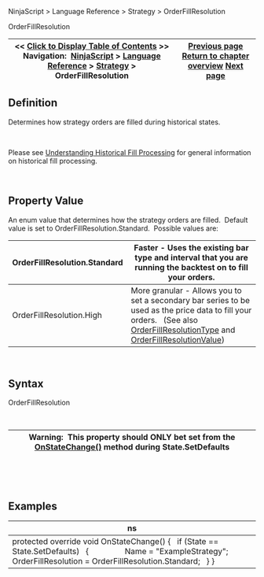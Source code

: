 ﻿


NinjaScript \> Language Reference \> Strategy \> OrderFillResolution






















OrderFillResolution







| \<\< [Click to Display Table of Contents](orderfillresolution.md) \>\> **Navigation:**     [NinjaScript](ninjascript-1.md) \> [Language Reference](language_reference_wip-1.md) \> [Strategy](strategy-1.md) \> OrderFillResolution | [Previous page](submitorderunmanaged-1.md) [Return to chapter overview](strategy-1.md) [Next page](orderfillresolutiontype-1.md) |
| --- | --- |











## Definition


Determines how strategy orders are filled during historical states.  


 


Please see [Understanding Historical Fill Processing](understanding_historical_fill_-1.md) for general information on historical fill processing.


 


## Property Value


An enum value that determines how the strategy orders are filled.  Default value is set to OrderFillResolution.Standard.  Possible values are:




| OrderFillResolution.Standard | Faster \- Uses the existing bar type and interval that you are running the backtest on to fill your orders. |
| --- | --- |
| OrderFillResolution.High | More granular \- Allows you to set a secondary bar series to be used as the price data to fill your orders.   (See also [OrderFillResolutionType](orderfillresolutiontype-1.md) and [OrderFillResolutionValue](orderfillresolutionvalue-1.md)) |



 


## Syntax
OrderFillResolution


 




| Warning:  This property should ONLY bet set from the [OnStateChange()](onstatechange-1.md) method during State.SetDefaults |
| --- |



 


 


## Examples




| ns |
| --- |
| protected override void OnStateChange() {    if (State \=\= State.SetDefaults)    {                  Name \= "ExampleStrategy";      OrderFillResolution \= OrderFillResolution.Standard;    } } |



 








